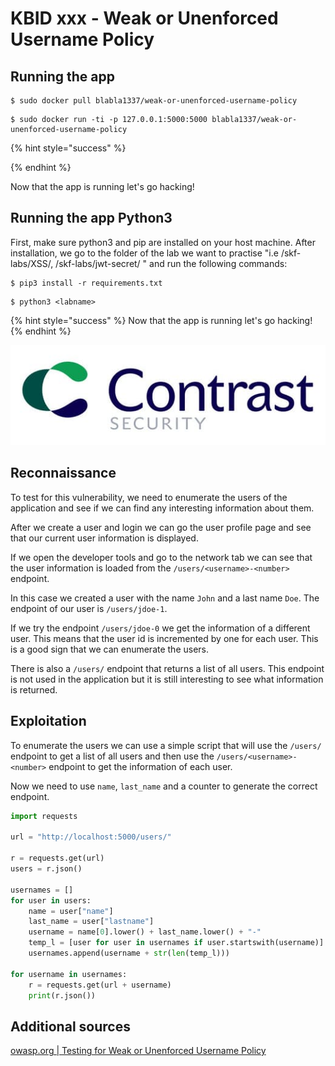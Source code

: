 # KBID xxx - Weak or Unenforced Username Policy

## Running the app

```
$ sudo docker pull blabla1337/weak-or-unenforced-username-policy
```

```
$ sudo docker run -ti -p 127.0.0.1:5000:5000 blabla1337/weak-or-unenforced-username-policy
```

{% hint style="success" %}

{% endhint %}

Now that the app is running let's go hacking!

## Running the app Python3

First, make sure python3 and pip are installed on your host machine. After installation, we go to the folder of the lab we want to practise "i.e /skf-labs/XSS/, /skf-labs/jwt-secret/ " and run the following commands:

```
$ pip3 install -r requirements.txt
```

```
$ python3 <labname>
```

{% hint style="success" %}
Now that the app is running let's go hacking!
{% endhint %}

![Docker image and write-up thanks to Contrast Security](../../.gitbook/assets/contrast-security-logo.jpg)

## Reconnaissance

To test for this vulnerability, we need to enumerate the users of the application and see if we can find any interesting information about them.

After we create a user and login we can go the user profile page and see that our current user information is displayed.

If we open the developer tools and go to the network tab we can see that the user information is loaded from the `/users/<username>-<number>` endpoint.

In this case we created a user with the name `John` and a last name `Doe`. The endpoint of our user is `/users/jdoe-1`.

If we try the endpoint `/users/jdoe-0` we get the information of a different user. This means that the user id is incremented by one for each user. This is a good sign that we can enumerate the users.

There is also a `/users/` endpoint that returns a list of all users. This endpoint is not used in the application but it is still interesting to see what information is returned.

## Exploitation

To enumerate the users we can use a simple script that will use the `/users/` endpoint to get a list of all users and then use the `/users/<username>-<number>` endpoint to get the information of each user.

Now we need to use `name`, `last_name` and a counter to generate the correct endpoint.

```python
import requests

url = "http://localhost:5000/users/"

r = requests.get(url)
users = r.json()

usernames = []
for user in users:
    name = user["name"]
    last_name = user["lastname"]
    username = name[0].lower() + last_name.lower() + "-"
    temp_l = [user for user in usernames if user.startswith(username)]
    usernames.append(username + str(len(temp_l)))

for username in usernames:
    r = requests.get(url + username)
    print(r.json())
```

## Additional sources

[owasp.org | Testing for Weak or Unenforced Username Policy](https://owasp.org/www-project-web-security-testing-guide/v42/4-Web_Application_Security_Testing/03-Identity_Management_Testing/05-Testing_for_Weak_or_Unenforced_Username_Policy)

